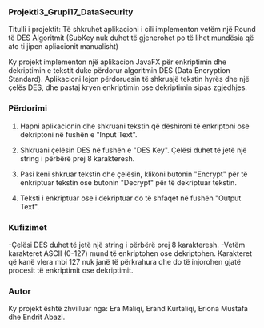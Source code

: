 ### Projekti3_Grupi17_DataSecurity

Titulli i projektit: Të shkruhet aplikacioni i cili implementon vetëm një Round të DES Algoritmit (SubKey nuk duhet të gjenerohet po të lihet mundësia që ato ti jipen apliacionit manualisht)

Ky projekt implementon një aplikacion JavaFX për enkriptimin dhe dekriptimin e tekstit duke përdorur algoritmin DES (Data Encryption Standard). Aplikacioni lejon përdoruesin të shkruajë tekstin hyrës dhe një çelës DES, dhe pastaj kryen enkriptimin ose dekriptimin sipas zgjedhjes.

### Përdorimi

1. Hapni aplikacionin dhe shkruani tekstin që dëshironi të enkriptoni ose dekriptoni në fushën e "Input Text".

2. Shkruani çelësin DES në fushën e "DES Key". Çelësi duhet të jetë një string i përbërë prej 8 karakteresh.

3. Pasi keni shkruar tekstin dhe çelësin, klikoni butonin "Encrypt" për të enkriptuar tekstin ose butonin "Decrypt" për të dekriptuar tekstin.

4. Teksti i enkriptuar ose i dekriptuar do të shfaqet në fushën "Output Text".

### Kufizimet

-Çelësi DES duhet të jetë një string i përbërë prej 8 karakteresh.
-Vetëm karakteret ASCII (0-127) mund të enkriptohen ose dekriptohen. Karakteret që kanë vlera mbi 127 nuk janë të përkrahura dhe do të injorohen gjatë procesit të enkriptimit ose dekriptimit.


### Autor

Ky projekt është zhvilluar nga: Era Maliqi, Erand Kurtaliqi, Eriona Mustafa dhe Endrit Abazi.

